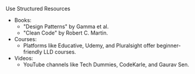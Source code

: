 Use Structured Resources
* Books:
   * "Design Patterns" by Gamma et al.
   * "Clean Code" by Robert C. Martin.
* Courses:
    * Platforms like Educative, Udemy, and Pluralsight offer beginner-friendly LLD courses.
* Videos:
    * YouTube channels like Tech Dummies, CodeKarle, and Gaurav Sen.
